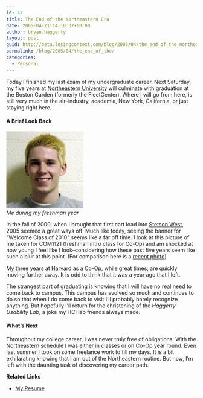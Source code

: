 ```yaml
---
id: 47
title: The End of the Northeastern Era
date: 2005-04-21T14:10:37+00:00
author: bryan.haggerty
layout: post
guid: http://beta.losingcontext.com/blog/2005/04/the_end_of_the_northeastern_era.php
permalink: /blog/2005/04/the_end_of_the/
categories:
  - Personal
---
```

Today I finished my last exam of my undergraduate career. Next Saturday, my five years at [Northeastern University](http://www.neu.edu) will culminate with graduation at the Boston Garden (formerly the FleetCenter). Where I will go from here, is still very much in the air&#8211;industry, academia, New York, California, or just staying right here.

#### A Brief Look Back

<p class="figure-right">
  <img src="/blog/wp-content/uploads/legacy/freshman-bryan.jpg" alt="Self portrait of Bryan Haggerty, freshman year of college" height="204" width="204" /><br /> <em>Me during my freshman year</em>
</p>

In the fall of 2000, when I brought that first cart load into [Stetson West](http://www.housing.neu.edu/see_stetsonW.html), 2005 seemed a great ways off. Much like today, seeing the banner for &#8220;Welcome Class of 2010&#8221; seems like a far off time. I look at this picture of me taken for COM1121 (freshman intro class for Co-Op) and am shocked at how young I feel like I look&#8211;considering how these past five years seem like such a blur at this point. (For comparison here is a [recent photo](/about/index.php))

My three years at [Harvard](http://www.uis.harvard.edu) as a Co-Op, while great times, are quickly moving further away. It is odd to think that it was a year ago that I left.

The strangest part of graduating is knowing that I will have no real need to come back to campus. This campus has evolved so much and continues to do so that when I do come back to visit I&#8217;ll probably barely recognize anything. But hopefully I&#8217;ll return for the christening of the _Haggerty Usability Lab_, a joke my HCI lab friends always made.

#### What&#8217;s Next

Throughout my college career, I was never truly free of obligations. With the Northeastern schedule I was either in classes or on Co-Op year round. Even last summer I took on some freelance work to fill my days. It is a bit exhilarating knowing that I am out of the Northeastern routine. But now, I&#8217;m left with the daunting task of discovering my career path.

<div class="related-links">
  <p>
    <strong>Related Links</strong>
  </p>
  
  <ul>
    <li>
      <a href="http://bryanhaggerty.com/Bryan_Haggerty_Resume.pdf" target="_resume">My Resume</a>
    </li>
  </ul>
</div>
